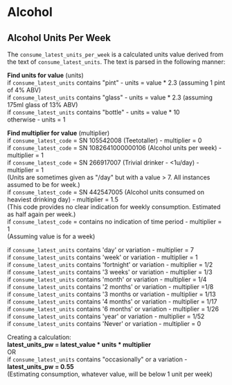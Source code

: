 # Alcohol
## Alcohol Units Per Week
The `consume_latest_units_per_week` is a calculated units value derived from the text of `consume_latest_units`.  The text is parsed in the following manner:

**Find units for value**  (units)  
if `consume_latest_units` contains "pint" - units = value \* 2.3 (assuming 1 pint of 4% ABV)    
if `consume_latest_units` contains "glass" - units = value \* 2.3 (assuming 175ml glass of 13% ABV)  
if `consume_latest_units` contains "bottle" - units = value \* 10  
otherwise - units = 1

**Find multiplier for value** (multiplier)  
if `consume_latest_code` = SN 105542008 (Teetotaller) - multiplier = 0  
if `consume_latest_code` = SN 1082641000000106 (Alcohol units per week) - multiplier = 1  
if `consume_latest_code` = SN 266917007 (Trivial drinker - \<1u/day) - multiplier = 1  
(Units are sometimes given as \"/day\" but with a value \> 7.  All instances assumed to be for week.)  
if `consume_latest_code` = SN 442547005 (Alcohol units consumed on heaviest drinking day) - multiplier = 1.5  
(This code provides no clear indication for weekly consumption. Estimated as half again per week.)  
if `consume_latest_code` = contains no indication of time period - multiplier = 1  
(Assuming value is for a week)  

if `consume_latest_units` contains \'day\' or variation - multiplier = 7  
if `consume_latest_units` contains \'week\' or variation - multiplier = 1  
if `consume_latest_units` contains \'fortnight\' or variation - multiplier = 1/2  
if `consume_latest_units` contains \'3 weeks\' or variation - multiplier = 1/3  
if `consume_latest_units` contains \'month\' or variation - multiplier = 1/4  
if `consume_latest_units` contains \'2 months\' or variation - multiplier =1/8  
if `consume_latest_units` contains \'3 months or variation - multiplier = 1/13  
if `consume_latest_units` contains \'4 months\' or variation - multiplier = 1/17  
if `consume_latest_units` contains \'6 months\' or variation - multiplier = 1/26  
if `consume_latest_units` contains \'year\' or variation - multiplier = 1/52  
if `consume_latest_units` contains \'Never\' or variation - multiplier = 0  

Creating a calculation:  
**latest_units_pw = latest_value \* units \* multiplier**  
OR  
if `consume_latest_units` contains "occasionally" or a variation - **latest_units_pw = 0.55**  
(Estimating consumption, whatever value, will be below 1 unit per week)
